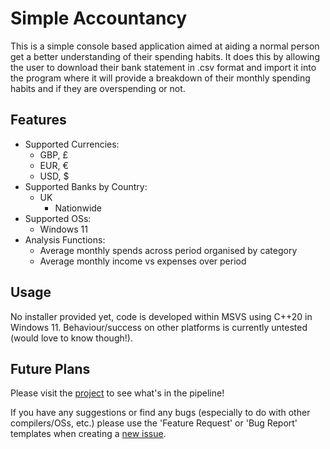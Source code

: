 # Simple Accountancy
This is a simple console based application aimed at aiding a normal person get a better understanding of their spending habits. It does this by allowing the user to download their bank statement in .csv format and import it into the program where it will provide a breakdown of their monthly spending habits and if they are overspending or not.

## Features
- Supported Currencies:
    - GBP, £
    - EUR, €
    - USD, $
- Supported Banks by Country:
    - UK
        - Nationwide
- Supported OSs:
    - Windows 11
- Analysis Functions:
    - Average monthly spends across period organised by category
    - Average monthly income vs expenses over period

## Usage
No installer provided yet, code is developed within MSVS using C++20 in Windows 11. Behaviour/success on other platforms is currently untested (would love to know though!).

## Future Plans
Please visit the [project](https://github.com/orgs/StableDynamics/projects/2/settings) to see what's in the pipeline!

If you have any suggestions or find any bugs (especially to do with other compilers/OSs, etc.) please use the 'Feature Request' or 'Bug Report' templates when creating a [new issue](https://github.com/StableDynamics/Simple-Accountancy/issues).
